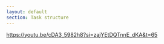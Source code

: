 ```yaml
---
layout: default
section: Task structure
---
```


https://youtu.be/cDA3_5982h8?si=zajYEtDQTnnE_dKA&t=65
